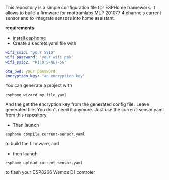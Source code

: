This repository is a simple configuration file for ESPHome framework.
It allows to build a firmware for mottramlabs MLP 201077 4 channels current sensor and to integrate sensors into home assistant.


**requirements**
- [install esphome](https://esphome.io/guides/installing_esphome.html#)
- Create a secrets.yaml file with 
```yaml
wifi_ssid: "your SSID"
wifi_password: "your wifi psk"
wifi_ssid2: "RICO'S-NET-5G"

ota_pwd: your password
encryption_key: "an encryption key"
```

You can generate a project with
```
esphome wizard my_file.yaml
```

And the get the encryption key from the generated config file. Leave generated file. You don't need it anymore. Just use the current-sensor.yaml from this repository.

- Then launch
```
esphome compile current-sensor.yaml
```
to build the firmware, and 
- then launch
```
esphome upload current-sensor.yaml
```
to flash your ESP8266 Wemos D1 controler 
